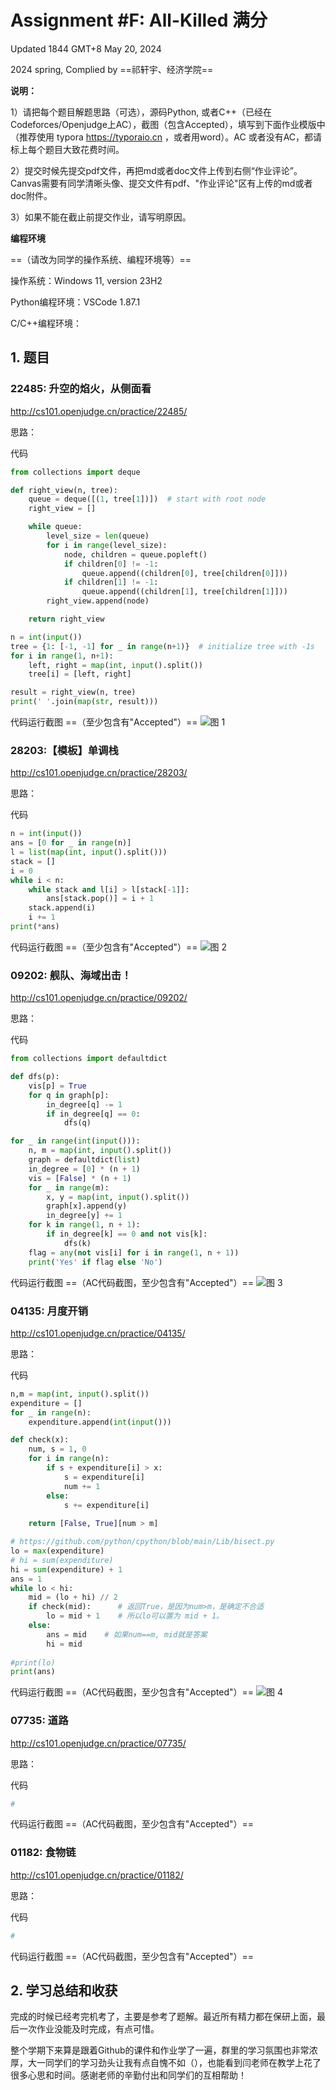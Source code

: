 # Assignment #F: All-Killed 满分

Updated 1844 GMT+8 May 20, 2024

2024 spring, Complied by ==祁轩宇、经济学院==

**说明：**

1）请把每个题目解题思路（可选），源码Python, 或者C++（已经在Codeforces/Openjudge上AC），截图（包含Accepted），填写到下面作业模版中（推荐使用 typora https://typoraio.cn ，或者用word）。AC 或者没有AC，都请标上每个题目大致花费时间。

2）提交时候先提交pdf文件，再把md或者doc文件上传到右侧“作业评论”。Canvas需要有同学清晰头像、提交文件有pdf、"作业评论"区有上传的md或者doc附件。

3）如果不能在截止前提交作业，请写明原因。

**编程环境**

==（请改为同学的操作系统、编程环境等）==

操作系统：Windows 11, version 23H2

Python编程环境：VSCode 1.87.1

C/C++编程环境：

## 1. 题目

### 22485: 升空的焰火，从侧面看

http://cs101.openjudge.cn/practice/22485/

思路：

代码

```python
from collections import deque

def right_view(n, tree):
    queue = deque([(1, tree[1])])  # start with root node
    right_view = []

    while queue:
        level_size = len(queue)
        for i in range(level_size):
            node, children = queue.popleft()
            if children[0] != -1:
                queue.append((children[0], tree[children[0]]))
            if children[1] != -1:
                queue.append((children[1], tree[children[1]]))
        right_view.append(node)

    return right_view

n = int(input())
tree = {1: [-1, -1] for _ in range(n+1)}  # initialize tree with -1s
for i in range(1, n+1):
    left, right = map(int, input().split())
    tree[i] = [left, right]

result = right_view(n, tree)
print(' '.join(map(str, result)))
```

代码运行截图 ==（至少包含有"Accepted"）==
![图 1](../images/7791ffd3e1aad88663931f89a50bd0e2f61f2b407d46806ad1b37052ce214f02.png)  


### 28203:【模板】单调栈

http://cs101.openjudge.cn/practice/28203/

思路：

代码

```python
n = int(input())
ans = [0 for _ in range(n)]
l = list(map(int, input().split()))
stack = []
i = 0
while i < n:
    while stack and l[i] > l[stack[-1]]:
        ans[stack.pop()] = i + 1
    stack.append(i)
    i += 1
print(*ans)

```

代码运行截图 ==（至少包含有"Accepted"）==
![图 2](../images/e7384646a007c1768e9646356063c54dd9fceb8f34eeb6012d7dc9f5ad5cfa41.png)  

### 09202: 舰队、海域出击！

http://cs101.openjudge.cn/practice/09202/

思路：

代码

```python
from collections import defaultdict

def dfs(p):
    vis[p] = True
    for q in graph[p]:
        in_degree[q] -= 1
        if in_degree[q] == 0:
            dfs(q)

for _ in range(int(input())):
    n, m = map(int, input().split())
    graph = defaultdict(list)
    in_degree = [0] * (n + 1)
    vis = [False] * (n + 1) 
    for _ in range(m):
        x, y = map(int, input().split())
        graph[x].append(y)
        in_degree[y] += 1
    for k in range(1, n + 1):  
        if in_degree[k] == 0 and not vis[k]:  
            dfs(k)
    flag = any(not vis[i] for i in range(1, n + 1))  
    print('Yes' if flag else 'No')

```

代码运行截图 ==（AC代码截图，至少包含有"Accepted"）==
![图 3](../images/5a09ddaeaab04ed99c1797d4a4c3dd2fd7ec60d76447920b71e07b1230ad40bd.png)  

### 04135: 月度开销

http://cs101.openjudge.cn/practice/04135/

思路：

代码

```python
n,m = map(int, input().split())
expenditure = []
for _ in range(n):
    expenditure.append(int(input()))

def check(x):
    num, s = 1, 0
    for i in range(n):
        if s + expenditure[i] > x:
            s = expenditure[i]
            num += 1
        else:
            s += expenditure[i]
    
    return [False, True][num > m]

# https://github.com/python/cpython/blob/main/Lib/bisect.py
lo = max(expenditure)
# hi = sum(expenditure)
hi = sum(expenditure) + 1
ans = 1
while lo < hi:
    mid = (lo + hi) // 2
    if check(mid):      # 返回True，是因为num>m，是确定不合适
        lo = mid + 1    # 所以lo可以置为 mid + 1。
    else:
        ans = mid    # 如果num==m, mid就是答案
        hi = mid
        
#print(lo)
print(ans)
```

代码运行截图 ==（AC代码截图，至少包含有"Accepted"）==
![图 4](../images/5bd2905467f8723f298e149252695f984ae041bc39a862b990329f50aeb882f3.png)  

### 07735: 道路

http://cs101.openjudge.cn/practice/07735/

思路：

代码

```python
# 

```

代码运行截图 ==（AC代码截图，至少包含有"Accepted"）==

### 01182: 食物链

http://cs101.openjudge.cn/practice/01182/

思路：

代码

```python
# 

```

代码运行截图 ==（AC代码截图，至少包含有"Accepted"）==

## 2. 学习总结和收获

完成的时候已经考完机考了，主要是参考了题解。最近所有精力都在保研上面，最后一次作业没能及时完成，有点可惜。

整个学期下来算是跟着Github的课件和作业学了一遍，群里的学习氛围也非常浓厚，大一同学们的学习劲头让我有点自愧不如（），也能看到闫老师在教学上花了很多心思和时间。感谢老师的辛勤付出和同学们的互相帮助！
